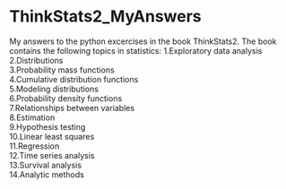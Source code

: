 # ThinkStats2_MyAnswers
My answers to the python excercises in the book ThinkStats2. The book contains the following topics in statistics: 
1.Exploratory data analysis <br>
2.Distributions <br>
3.Probability mass functions <br>
4.Cumulative distribution functions <br>
5.Modeling distributions <br>
6.Probability density functions <br>
7.Relationships between variables <br>
8.Estimation <br>
9.Hypothesis testing <br>
10.Linear least squares <br>
11.Regression <br>
12.Time series analysis <br>
13.Survival analysis <br>
14.Analytic methods <br>
